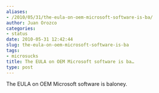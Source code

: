 ```yaml
---
aliases:
- /2010/05/31/the-eula-on-oem-microsoft-software-is-ba/
author: Juan Orozco
categories:
- status
date: 2010-05-31 12:42:44
slug: the-eula-on-oem-microsoft-software-is-ba
tags:
- microsucks
title: The EULA on OEM Microsoft software is ba…
type: post
---
```


The EULA on OEM Microsoft software is baloney.